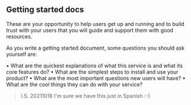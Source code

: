 ## Getting started docs

These are your opportunity to help users get up and running and to build trust
with your users that you will guide and support them with good resources.

As you write a getting started document, some questions you should ask
yourself are:

• What are the quickest explanations of what this service is and what its core features do?
• What are the simplest steps to install and use your product?
• What are the most important questions new users will have?
• What are the cool things they can do with your service?

>I.S. 20211018 I'm sure we have this just in Spanish :-)